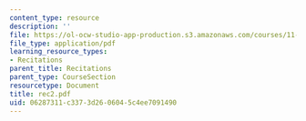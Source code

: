 ```yaml
---
content_type: resource
description: ''
file: https://ol-ocw-studio-app-production.s3.amazonaws.com/courses/11-204-planning-communications-and-digital-media-fall-2004/06287311c3373d2606045c4ee7091490_rec2.pdf
file_type: application/pdf
learning_resource_types:
- Recitations
parent_title: Recitations
parent_type: CourseSection
resourcetype: Document
title: rec2.pdf
uid: 06287311-c337-3d26-0604-5c4ee7091490
---
```

